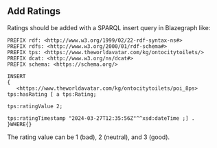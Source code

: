 ## Add Ratings

Ratings should be added with a SPARQL insert query in Blazegraph like:

```sparql
PREFIX rdf: <http://www.w3.org/1999/02/22-rdf-syntax-ns#>
PREFIX rdfs: <http://www.w3.org/2000/01/rdf-schema#>
PREFIX tps: <https://www.theworldavatar.com/kg/ontocitytoilets/>
PREFIX dcat: <http://www.w3.org/ns/dcat#>
PREFIX schema: <https://schema.org/>

INSERT
{
   <https://www.theworldavatar.com/kg/ontocitytoilets/poi_8ps> tps:hasRating [ a tps:Rating;
                                                                               tps:ratingValue 2;
                                                                               tps:ratingTimestamp "2024-03-27T12:35:56Z"^^xsd:dateTime ;] .
}WHERE{}
```

The rating value can be 1 (bad), 2 (neutral), and 3 (good).
